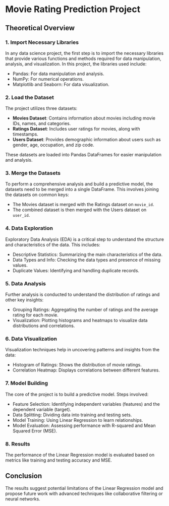 # Movie Rating Prediction Project

## Theoretical Overview

### 1. Import Necessary Libraries

In any data science project, the first step is to import the necessary libraries that provide various functions and methods required for data manipulation, analysis, and visualization. In this project, the libraries used include:

- Pandas: For data manipulation and analysis.
- NumPy: For numerical operations.
- Matplotlib and Seaborn: For data visualization.

### 2. Load the Dataset

The project utilizes three datasets:

- **Movies Dataset**: Contains information about movies including movie IDs, names, and categories.
- **Ratings Dataset**: Includes user ratings for movies, along with timestamps.
- **Users Dataset**: Provides demographic information about users such as gender, age, occupation, and zip code.

These datasets are loaded into Pandas DataFrames for easier manipulation and analysis.

### 3. Merge the Datasets

To perform a comprehensive analysis and build a predictive model, the datasets need to be merged into a single DataFrame. This involves joining the datasets on common keys:

- The Movies dataset is merged with the Ratings dataset on `movie_id`.
- The combined dataset is then merged with the Users dataset on `user_id`.

### 4. Data Exploration

Exploratory Data Analysis (EDA) is a critical step to understand the structure and characteristics of the data. This includes:

- Descriptive Statistics: Summarizing the main characteristics of the data.
- Data Types and Info: Checking the data types and presence of missing values.
- Duplicate Values: Identifying and handling duplicate records.

### 5. Data Analysis

Further analysis is conducted to understand the distribution of ratings and other key insights:

- Grouping Ratings: Aggregating the number of ratings and the average rating for each movie.
- Visualization: Plotting histograms and heatmaps to visualize data distributions and correlations.

### 6. Data Visualization

Visualization techniques help in uncovering patterns and insights from the data:

- Histogram of Ratings: Shows the distribution of movie ratings.
- Correlation Heatmap: Displays correlations between different features.

### 7. Model Building

The core of the project is to build a predictive model. Steps involved:

- Feature Selection: Identifying independent variables (features) and the dependent variable (target).
- Data Splitting: Dividing data into training and testing sets.
- Model Training: Using Linear Regression to learn relationships.
- Model Evaluation: Assessing performance with R-squared and Mean Squared Error (MSE).

### 8. Results

The performance of the Linear Regression model is evaluated based on metrics like training and testing accuracy and MSE.

## Conclusion

The results suggest potential limitations of the Linear Regression model and propose future work with advanced techniques like collaborative filtering or neural networks.


